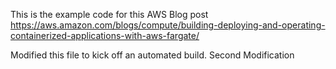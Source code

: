 This is the example code for this AWS Blog post https://aws.amazon.com/blogs/compute/building-deploying-and-operating-containerized-applications-with-aws-fargate/

Modified this file to kick off an automated build.
Second Modification
